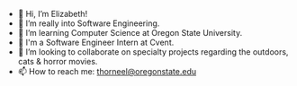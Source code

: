 - 👋 Hi, I’m Elizabeth!
- 👀 I’m really into Software Engineering.
- 🌱 I’m learning Computer Science at Oregon State University.
- 💼 I'm a Software Engineer Intern at Cvent.
- 💞️ I’m looking to collaborate on specialty projects regarding the outdoors, cats & horror movies.
- 📫 How to reach me: thorneel@oregonstate.edu

<!---
ethorne2/ethorne2 is a ✨ special ✨ repository because its `README.md` (this file) appears on your GitHub profile.
You can click the Preview link to take a look at your changes.
--->
